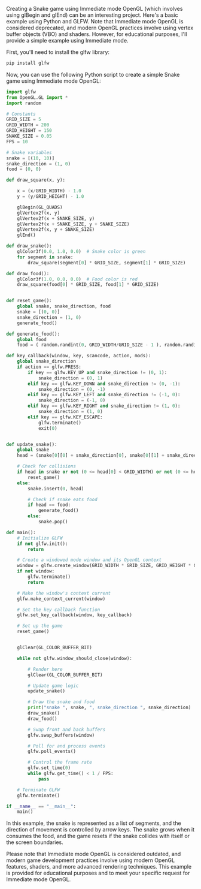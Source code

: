 Creating a Snake game using Immediate mode OpenGL (which involves using glBegin and glEnd) can be an interesting project. Here's a basic example using Python and GLFW. Note that Immediate mode OpenGL is considered deprecated, and modern OpenGL practices involve using vertex buffer objects (VBO) and shaders. However, for educational purposes, I'll provide a simple example using Immediate mode.

First, you'll need to install the glfw library:

```bash
pip install glfw
```

Now, you can use the following Python script to create a simple Snake game using Immediate mode OpenGL:


```python
import glfw
from OpenGL.GL import *
import random

# Constants
GRID_SIZE = 5
GRID_WIDTH = 200
GRID_HEIGHT = 150
SNAKE_SIZE = 0.05
FPS = 10

# Snake variables
snake = [(10, 10)]
snake_direction = (1, 0)
food = (0, 0)

def draw_square(x, y):

    x = (x/GRID_WIDTH) - 1.0
    y = (y/GRID_HEIGHT) - 1.0

    glBegin(GL_QUADS)
    glVertex2f(x, y)
    glVertex2f(x + SNAKE_SIZE, y)
    glVertex2f(x + SNAKE_SIZE, y + SNAKE_SIZE)
    glVertex2f(x, y + SNAKE_SIZE)
    glEnd()

def draw_snake():
    glColor3f(0.0, 1.0, 0.0)  # Snake color is green
    for segment in snake:
        draw_square(segment[0] * GRID_SIZE, segment[1] * GRID_SIZE)

def draw_food():
    glColor3f(1.0, 0.0, 0.0)  # Food color is red
    draw_square(food[0] * GRID_SIZE, food[1] * GRID_SIZE)


def reset_game():
    global snake, snake_direction, food
    snake = [(0, 0)]
    snake_direction = (1, 0)
    generate_food()

def generate_food():
    global food
    food = ( random.randint(0, GRID_WIDTH/GRID_SIZE - 1 ), random.randint(0, GRID_HEIGHT/GRID_SIZE - 1 ) )

def key_callback(window, key, scancode, action, mods):
    global snake_direction
    if action == glfw.PRESS:
        if key == glfw.KEY_UP and snake_direction != (0, 1):
            snake_direction = (0, 1)
        elif key == glfw.KEY_DOWN and snake_direction != (0, -1):
            snake_direction = (0, -1)
        elif key == glfw.KEY_LEFT and snake_direction != (-1, 0):
            snake_direction = (-1, 0)
        elif key == glfw.KEY_RIGHT and snake_direction != (1, 0):
            snake_direction = (1, 0)
        elif key == glfw.KEY_ESCAPE:
            glfw.terminate()
            exit(0)


def update_snake():
    global snake
    head = (snake[0][0] + snake_direction[0], snake[0][1] + snake_direction[1])

    # Check for collisions
    if head in snake or not (0 <= head[0] < GRID_WIDTH) or not (0 <= head[1] < GRID_HEIGHT):
        reset_game()
    else:
        snake.insert(0, head)

        # Check if snake eats food
        if head == food:
            generate_food()
        else:
            snake.pop()

def main():
    # Initialize GLFW
    if not glfw.init():
        return

    # Create a windowed mode window and its OpenGL context
    window = glfw.create_window(GRID_WIDTH * GRID_SIZE, GRID_HEIGHT * GRID_SIZE, "Snake Game", None, None)
    if not window:
        glfw.terminate()
        return

    # Make the window's context current
    glfw.make_context_current(window)

    # Set the key callback function
    glfw.set_key_callback(window, key_callback)

    # Set up the game
    reset_game()


    glClear(GL_COLOR_BUFFER_BIT)

    while not glfw.window_should_close(window):

        # Render here
        glClear(GL_COLOR_BUFFER_BIT)

        # Update game logic
        update_snake()

        # Draw the snake and food
        print("snake ", snake, ", snake_direction ", snake_direction)
        draw_snake()
        draw_food()

        # Swap front and back buffers
        glfw.swap_buffers(window)

        # Poll for and process events
        glfw.poll_events()

        # Control the frame rate
        glfw.set_time(0)
        while glfw.get_time() < 1 / FPS:
            pass

    # Terminate GLFW
    glfw.terminate()

if __name__ == "__main__":
    main()

```

In this example, the snake is represented as a list of segments, and the direction of movement is controlled by arrow keys. The snake grows when it consumes the food, and the game resets if the snake collides with itself or the screen boundaries.

Please note that Immediate mode OpenGL is considered outdated, and modern game development practices involve using modern OpenGL features, shaders, and more advanced rendering techniques. This example is provided for educational purposes and to meet your specific request for Immediate mode OpenGL.